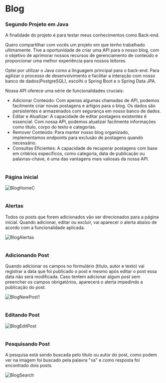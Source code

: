 # Blog
### Segundo Projeto em Java
A finalidade do projeto é para testar meus conhecimentos como Back-end. 

Quero compartilhar com vocês um projeto em que tenho trabalhado ultimamente. Tive a oportunidade de criar uma API para o nosso blog, com o objetivo de aprimorar nossos recursos de gerenciamento de conteúdo e proporcionar uma melhor experiência para nossos leitores.

Optei por utilizar o Java como a linguagem principal para o back-end. Para agilizar o processo de desenvolvimento e facilitar a interação com nosso banco de dados(PostgreSQL), escolhi o Spring Boot e o Spring Data JPA.

Nossa API oferece uma série de funcionalidades cruciais:
- Adicionar Conteúdo: Com apenas algumas chamadas de API, podemos facilmente criar novas postagens e artigos para o blog. Os dados são persistentes e armazenados com segurança em nosso banco de dados.
- Editar e Atualizar: A capacidade de editar postagens existentes é essencial. Com nossa API, podemos atualizar facilmente informações como título, corpo do texto e categorias.
- Remover Conteúdo: Para manter nosso blog organizado, implementamos endpoints para exclusão de postagens quando necessário.
- Consultas Eficientes: A capacidade de recuperar postagens com base em critérios específicos, como categoria, data de publicação ou palavras-chave, é uma das vantagens mais valiosas da nossa API.
#
### Página inicial
![BlogHomeC](https://github.com/Wrasprodigio/blog/assets/132852135/d610ffc7-6029-47cb-8bb3-6335af8166fb)

#
### Alertas
Todos os posts que forem adicionados vão ser direcionados para a página inicial. Quando adicionar, editar ou excluir, vai aparecer o alerta abaixo de acordo com a funcionalidade aplicada.

![BlogAlertas](https://github.com/Wrasprodigio/blog/assets/132852135/9731edbf-6e57-4938-9be9-df64a1a1bfe9)
#

### Adicionando Post
Quando adicionar os campos no formulário (titulo, autor e texto) vai registrar a data que foi publicado o post e mesmo após editar o post essa data não será modificada.
Caso tentem adicionar algum post sem preencher os campos obrigatórios, aparecerá o alerta impedindo a publicação do post.

![BlogNewPost1](https://github.com/Wrasprodigio/blog/assets/132852135/618b0466-5935-42dd-bea0-4e8e31814e15)
#

### Editando Post

![BlogEditPost](https://github.com/Wrasprodigio/blog/assets/132852135/a0ac42b3-9fda-43f4-8d82-0263f6515ae5)
#

### Pesquisando Post
A pesquisa está sendo buscada pelo titulo ou autor do post, como podem ver na imagem foi buscado pela palavra "va" e como resposta foi encontrado dois posts.

![BlogSearch](https://github.com/Wrasprodigio/blog/assets/132852135/f4d70c8f-8041-41d9-ad93-2561ac856062)
